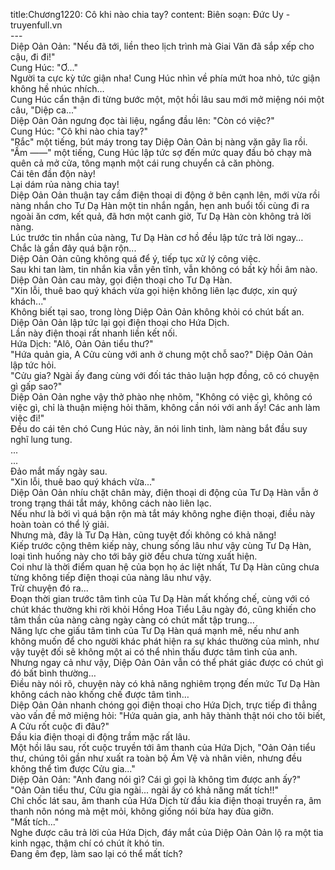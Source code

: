 title:Chương1220: Cô khi nào chia tay?
content:
Biên soạn: Đức Uy - truyenfull.vn<br>---<br>Diệp Oản Oản: "Nếu đã tới, liền theo lịch trình mà Giai Văn đã sắp xếp cho cậu, đi đi!"<br>Cung Húc: "Ơ..."<br>Người ta cực kỳ tức giận nha! Cung Húc nhìn về phía mứt hoa nhỏ, tức giận không hề nhúc nhích…<br>Cung Húc cẩn thận đi từng bước một, một hồi lâu sau mới mở miệng nói một câu, "Diệp ca..."<br>Diệp Oản Oản ngưng đọc tài liệu, ngẩng đầu lên: "Còn có việc?"<br>Cung Húc: "Cô khi nào chia tay?"<br>"Rắc" một tiếng, bút máy trong tay Diệp Oản Oản bị nàng vặn gãy lìa rồi.<br>"Ầm ——" một tiếng, Cung Húc lập tức sợ đến mức quay đầu bỏ chạy mà quên cả mở cửa, tông mạnh một cái rung chuyển cả căn phòng.<br>Cái tên đần độn này!<br>Lại dám rủa nàng chia tay!<br>Diệp Oản Oản thuận tay cầm điện thoại di động ở bên cạnh lên, mới vừa rồi nàng nhắn cho Tư Dạ Hàn một tin nhắn ngắn, hẹn anh buổi tối cùng đi ra ngoài ăn cơm, kết quả, đã hơn một canh giờ, Tư Dạ Hàn còn không trả lời nàng.<br>Lúc trước tin nhắn của nàng, Tư Dạ Hàn cơ hồ đều lập tức trả lời ngay…<br>Chắc là gần đây quá bận rộn...<br>Diệp Oản Oản cũng không quá để ý, tiếp tục xử lý công việc.<br>Sau khi tan làm, tin nhắn kia vẫn yên tĩnh, vẫn không có bất kỳ hồi âm nào.<br>Diệp Oản Oản cau mày, gọi điện thoại cho Tư Dạ Hàn.<br>"Xin lỗi, thuê bao quý khách vừa gọi hiện không liên lạc được, xin quý khách..."<br>Không biết tại sao, trong lòng Diệp Oản Oản không khỏi có chút bất an.<br>Diệp Oản Oản lập tức lại gọi điện thoại cho Hứa Dịch.<br>Lần này điện thoại rất nhanh liền kết nối.<br>Hứa Dịch: "Alô, Oản Oản tiểu thư?"<br>"Hứa quản gia, A Cửu cùng với anh ở chung một chỗ sao?" Diệp Oản Oản lập tức hỏi.<br>"Cửu gia? Ngài ấy đang cùng với đối tác thảo luận hợp đồng, cô có chuyện gì gấp sao?"<br>Diệp Oản Oản nghe vậy thở phào nhẹ nhõm, "Không có việc gì, không có việc gì, chỉ là thuận miệng hỏi thăm, không cần nói với anh ấy! Các anh làm việc đi!"<br>Đều do cái tên chó Cung Húc này, ăn nói linh tinh, làm nàng bắt đầu suy nghĩ lung tung.<br>...<br>...<br>Đảo mắt mấy ngày sau.<br>"Xin lỗi, thuê bao quý khách vừa..."<br>Diệp Oản Oản nhíu chặt chân mày, điện thoại di động của Tư Dạ Hàn vẫn ở trong trạng thái tắt máy, không cách nào liên lạc.<br>Nếu như là bởi vì quá bận rộn mà tắt máy không nghe điện thoại, điều này hoàn toàn có thể lý giải.<br>Nhưng mà, đây là Tư Dạ Hàn, cũng tuyệt đối không có khả năng!<br>Kiếp trước cộng thêm kiếp này, chung sống lâu như vậy cùng Tư Dạ Hàn, loại tình huống này cho tới bây giờ đều chưa từng xuất hiện.<br>Coi như là thời điểm quan hệ của bọn họ ác liệt nhất, Tư Dạ Hàn cũng chưa từng không tiếp điện thoại của nàng lâu như vậy.<br>Trừ chuyện đó ra...<br>Đoạn thời gian trước tâm tình của Tư Dạ Hàn mất khống chế, cùng với có chút khác thường khi rời khỏi Hồng Hoa Tiểu Lâu ngày đó, cũng khiến cho tâm thần của nàng càng ngày càng có chút mất tập trung...<br>Năng lực che giấu tâm tình của Tư Dạ Hàn quá mạnh mẽ, nếu như anh không muốn để cho người khác phát hiện ra sự khác thường của mình, như vậy tuyệt đối sẽ không một ai có thể nhìn thấu được tâm tình của anh.<br>Nhưng ngay cả như vậy, Diệp Oản Oản vẫn có thể phát giác được có chút gì đó bất bình thường…<br>Điều này nói rõ, chuyện này có khả năng nghiêm trọng đến mức Tư Dạ Hàn không cách nào khống chế được tâm tình…<br>Diệp Oản Oản nhanh chóng gọi điện thoại cho Hứa Dịch, trực tiếp đi thẳng vào vấn đề mở miệng hỏi: "Hứa quản gia, anh hãy thành thật nói cho tôi biết, A Cửu rốt cuộc đi đâu?"<br>Đầu kia điện thoại di động trầm mặc rất lâu.<br>Một hồi lâu sau, rốt cuộc truyền tới âm thanh của Hứa Dịch, "Oản Oản tiểu thư, chúng tôi gần như xuất ra toàn bộ Ám Vệ và nhân viên, nhưng đều không thể tìm được Cửu gia..."<br>Diệp Oản Oản: "Anh đang nói gì? Cái gì gọi là không tìm được anh ấy?"<br>"Oản Oản tiểu thư, Cửu gia ngài... ngài ấy có khả năng mất tích!!"<br>Chỉ chốc lát sau, âm thanh của Hứa Dịch từ đầu kia điện thoại truyền ra, âm thanh nôn nóng mà mệt mỏi, không giống nói bừa hay đùa giỡn.<br>"Mất tích..."<br>Nghe được câu trả lời của Hứa Dịch, đáy mắt của Diệp Oản Oản lộ ra một tia kinh ngạc, thậm chí có chút ít khó tin.<br>Đang êm đẹp, làm sao lại có thể mất tích?